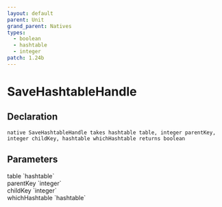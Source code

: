```yaml
---
layout: default
parent: Unit
grand_parent: Natives
types:
  - boolean
  - hashtable
  - integer
patch: 1.24b
---
```


# SaveHashtableHandle

## Declaration

```
native SaveHashtableHandle takes hashtable table, integer parentKey, integer childKey, hashtable whichHashtable returns boolean
```

## Parameters
<dl>
  <dt>table `hashtable`</dt>
  <dd></dd>

  <dt>parentKey `integer`</dt>
  <dd></dd>

  <dt>childKey `integer`</dt>
  <dd></dd>

  <dt>whichHashtable `hashtable`</dt>
  <dd></dd>
</dl>